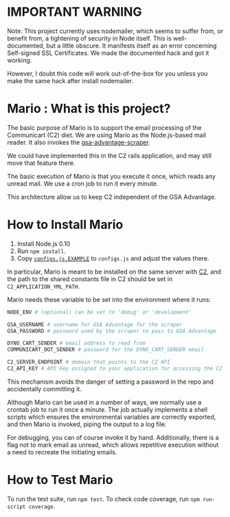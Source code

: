 IMPORTANT WARNING
=================

Note: This project currently uses nodemailer, which seems to suffer from, or benefit from,
a tightening of security in Node itself.  This is well-documented, but a little obscure.
It manifests itself as an error concerning Self-signed SSL Certificates.  We made the
documented hack and got it working.

However, I doubt this code will work out-of-the-box for you unless you make the same hack
after install nodemailer.

Mario : What is this project?
=====

The basic purpose of Mario is to support the email processing of the
Communicart (C2) diet.  We are using Mario as the Node.js-based mail
reader.  It also invokes the [gsa-advantage-scraper](https://github.com/18F/gsa-advantage-scrape).

We could have implemented this in the C2 rails application, and may
still move that feature there.

The basic execution of Mario is that you execute it once, which reads
any unread mail.  We use a cron job to run it every minute.

This architecture allow us to keep C2 independent of the GSA
Advantage.

How to Install Mario
===================

1. Install Node.js 0.10
1. Run `npm install`.
1. Copy [`configs.js.EXAMPLE`](configs.js.EXAMPLE) to `configs.js` and adjust the values
there.

In particular, Mario is meant to be installed on the same server with
[C2](https://github.com/18F/C2), and the path to the shared constants file in C2 should be set in
`C2_APPLICATION_YML_PATH`.

Mario needs these variable to be set into the environment where
it runs:

```bash
NODE_ENV # (optional) can be set to 'debug' or 'development'

GSA_USERNAME # username for GSA Advantage for the scraper
GSA_PASSWORD # password used by the scraper to pass to GSA Advantage

DYNO_CART_SENDER # email address to read from
COMMUNICART_DOT_SENDER # password for the DYNO_CART_SENDER email

C2_SERVER_ENDPOINT # domain that points to the C2 API
C2_API_KEY # API key assigned to your application for accessing the C2 API. To request a key, please contact <communicart-info@gsa.gov>
```

This mechanism avoids the danger of setting a password in the repo and
accidentally committing it.

Although Mario can be used in a number of ways, we normally use a
crontab job to run it once a minute.  The job actually implements a
shell scripts which ensures the environmental variables are correctly
exported, and then Mario is invoked, piping the output to a log file.

For debugging, you can of course invoke it by hand.  Additionally,
there is a flag not to mark email as unread, which allows repetitive
execution without a need to recreate the initiating emails.


How to Test Mario
=======

To run the test suite, run `npm test`. To check code coverage, run `npm run-script coverage`.